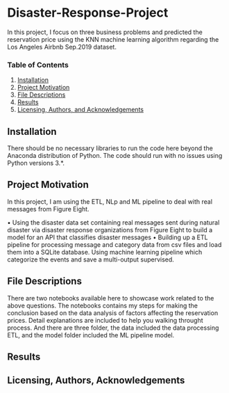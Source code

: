 # Disaster-Response-Project

In this project, I focus on three business problems and predicted the reservation price using the KNN machine learning algorithm regarding the Los Angeles Airbnb Sep.2019 dataset.

### Table of Contents

1. [Installation](#installation)
2. [Project Motivation](#motivation)
3. [File Descriptions](#files)
4. [Results](#results)
5. [Licensing, Authors, and Acknowledgements](#licensing)

## Installation <a name="installation"></a>
There should be no necessary libraries to run the code here beyond the Anaconda distribution of Python.  The code should run with no issues using Python versions 3.*.

## Project Motivation<a name="motivation"></a>
In this project, I am using the ETL, NLp and ML pipeline to deal with real messages from Figure Eight.

•	Using the disaster data set containing real messages sent during natural disaster via disaster response organizations from Figure Eight to build a model for an API that classifies disaster messages
•	Building up a ETL pipeline for processing message and category data from csv files and load them into a SQLite database. Using machine learning pipeline which categorize the events and save a multi-output supervised.


## File Descriptions <a name="files"></a>
There are two notebooks available here to showcase work related to the above questions.
The notebooks contains my steps for making the conclusion based on the data analysis of factors affecting the reservation prices. Detail explanations are included to help  you walking throught process.
And there are three folder, the data included the data processing ETL, and the model folder included the ML pipeline model.

## Results<a name="results"></a>


## Licensing, Authors, Acknowledgements<a name="licensing"></a>

